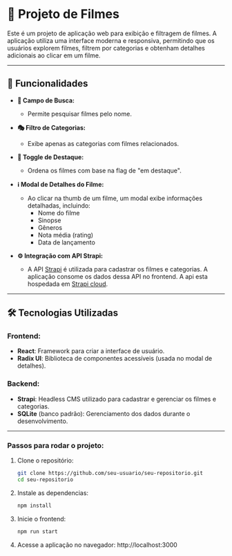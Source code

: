 # 🎥 Projeto de Filmes

Este é um projeto de aplicação web para exibição e filtragem de filmes. A aplicação utiliza uma interface moderna e responsiva, permitindo que os usuários explorem filmes, filtrem por categorias e obtenham detalhes adicionais ao clicar em um filme.

---

## 🚀 Funcionalidades

  
- **🔎 Campo de Busca:**
  - Permite pesquisar filmes pelo nome.

- **🎭 Filtro de Categorias:**
  - Exibe apenas as categorias com filmes relacionados.

- **📌 Toggle de Destaque:**
  - Ordena os filmes com base na flag de "em destaque".

- **ℹ️ Modal de Detalhes do Filme:**
  - Ao clicar na thumb de um filme, um modal exibe informações detalhadas, incluindo:
    - Nome do filme
    - Sinopse
    - Gêneros
    - Nota média (rating)
    - Data de lançamento

- **⚙️ Integração com API Strapi:**
  - A API [Strapi](https://strapi.io/) é utilizada para cadastrar os filmes e categorias. A aplicação consome os dados dessa API no frontend. A api esta hospedada em [Strapi cloud](https://cloud.strapi.io/).

---

## 🛠️ Tecnologias Utilizadas

### Frontend:
- **React**: Framework para criar a interface de usuário.
- **Radix UI**: Biblioteca de componentes acessíveis (usada no modal de detalhes).

### Backend:
- **Strapi**: Headless CMS utilizado para cadastrar e gerenciar os filmes e categorias.
- **SQLite** (banco padrão): Gerenciamento dos dados durante o desenvolvimento.

---


### **Passos para rodar o projeto:**

1. Clone o repositório:
   ```bash
   git clone https://github.com/seu-usuario/seu-repositorio.git
   cd seu-repositorio

2. Instale as dependencias:
   ```bash
   npm install

3. Inicie o frontend:
   ```bash
   npm run start

4. Acesse a aplicação no navegador:
    http://localhost:3000
